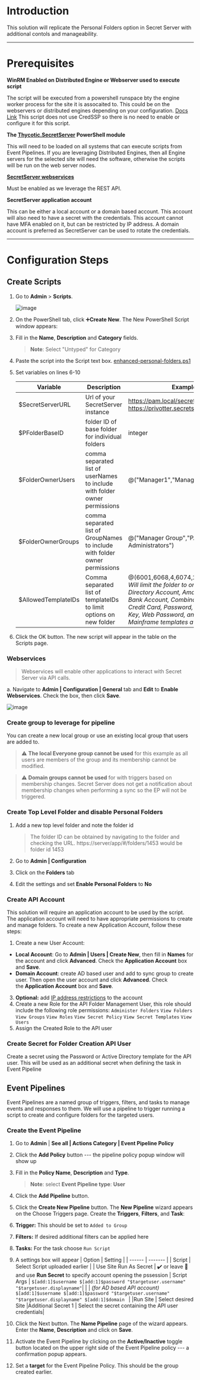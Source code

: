 # Introduction
This solution will replicate the Personal Folders option in Secret Server with additional contols and manageability. 

---
# Prerequisites 
**WinRM Enabled on Distributed Engine or Webserver used to execute script**

The script will be executed from a powershell runspace bty the engine worker process for the site it is assocaited to. This could be on the webservers or distributed engines depending on your configuration. [Docs Link](https://docs.delinea.com/secrets/current/api-scripting/configuring-winrm-powershell/index.md)
This script does not use CredSSP so there is no need to enable or configure it for this script. 

**The [Thycotic.SecretServer](https://github.com/thycotic-ps/thycotic.secretserver) PowerShell module**

This will need to be loaded on all systems that can execute scripts from Event Pipelines. If you are leveraging Distributed Engines, then all Engine servers for the selected site will need the software, otherwise the scripts will be run on the web server nodes.

**[SecretServer webservices](https://docs.thycotic.com/ss/11.1.0/webservices/enabling-webservices/index.md)**

Must be enabled as we leverage the REST API.

**SecretServer application account**

This can be either a local account or a domain based account. This account will also need to have a secret with the credentials. This account cannot have MFA enabled on it, but can be restricted by IP address. A domain account is preferred as SecretServer can be used to rotate the credentials.

---
# Configuration Steps

## Create Scripts

1. Go to **Admin** \> **Scripts**.

    ![image](https://user-images.githubusercontent.com/9537950/108251572-8ee47e80-7125-11eb-8eac-0d000b12fde2.png)

1. On the PowerShell tab, click :heavy_plus_sign:**Create New**. The New PowerShell Script window appears:
1. Fill in the **Name**, **Description** and **Category** fields.
    > **Note**: Select "Untyped" for Category
1. Paste the script into the Script text box. [enhanced-personal-folders.ps1](enhanced-personal-folders.ps1)
1. Set variables on lines 6-10

    | Variable | Description | Example |
    | -------- | ----------- | ------- |
    $SecretServerURL | Url of your SecretServer instance | https://pam.local/secretserver  https://privotter.secretservercloud.com/ |
    $PFolderBaseID | folder ID of base folder for individual folders | integer
    $FolderOwnerUsers | comma separated list of userNames to include with folder owner permissions | @("Manager1","Manager2")
    $FolderOwnerGroups | comma separated list of GroupNames to include with folder owner permissions | @("Manager Group","PAM Administrators")
    $AllowedTemplateIDs | Comma separated list of templateIDs to limit options on new folder | @(6001,6068,4,6074,2,6081,9,6030) *Will limit the folder to only have Active Directory Account, Amazon IAM Key, Bank Account, Combination Lock, Credit Card, Password, Product License Key, Web Password, and z/OS Mainframe templates available*

1. Click the OK button. The new script will appear in the table on the Scripts page.

### Webservices

> Webservices will enable other applications to interact with Secret Server via API calls.

a.  Navigate to **Admin \| Configuration \| General** tab and **Edit** to **Enable Webservices**. Check the box, then click **Save**.

![image](https://user-images.githubusercontent.com/9537950/108111924-698f3c00-7063-11eb-828f-703e280ffd1b.png)

### Create group to leverage for pipeline

You can create a new local group or use an existing local group that users are added to. 


> :warning: **The local Everyone group cannot be used** for this example as all users are members of the group and its membership cannot be modified. 


> :warning: **Domain groups cannot be used** for with triggers based on membership changes. Secret Server does not get a notification about membership changes when performing a sync so the EP will not be triggered.

### Create Top Level Folder and disable Personal Folders

1. Add a new top level folder and note the folder id
    > The folder ID can be obtained by navigating to the folder and checking the URL. https://server/app/#/folders/1453 would be folder id 1453

1. Go to **Admin \| Configuration**
1. Click on the **Folders** tab
1. Edit the settings and set **Enable Personal Folders** to **No**

### Create API Account

This solution will require an application account to be used by the script. The application account will need to have appropriate permissions to create and manage folders. To create a new Application Account, follow these steps:

1. Create a new User Account: 
- **Local Account**: Go to **Admin \| Users \| Create New**, then fill in **Names** for the account and click **Advanced**. Check the **Application Account** box and **Save**.
- **Domain Account**: create AD based user and add to sync group to create user. Then open the user account and click **Advanced**. Check the **Application Account** box and **Save**.
3. **Optional:** add [IP address restrictions](https://docs.delinea.com/secrets/current/users/user-restriction-settings/index.md) to the account
4. Create a new Role for the API Folder Management User, this role should include the following role permissions: `Administer Folders` `View Folders` `View Groups` `View Roles` `View Secret Policy` `View Secret Templates` `View Users`
5. Assign the Created Role to the API user

### Create Secret for Folder Creation API User

Create a secret using the Password or Active Directory template for the API user. This will be used as an additional secret when defining the task in Event Pipeline


## Event Pipelines

Event Pipelines are a named group of triggers, filters, and tasks to manage events and responses to them. We will use a pipeline to trigger running a script to create and configure folders for the targeted users. 

### Create the Event Pipeline

1.  Go to **Admin** \| **See all \| Actions Category \| Event Pipeline Policy**
1.  Click the **Add Policy** button --- the pipeline policy popup window will show up
1.  Fill in the **Policy Name**, **Description** and **Type**.

    > **Note**: select **Event Pipeline type**: **User**

1.  Click the **Add Pipeline** button.
1.  Click the **Create New Pipeline** button. The **New Pipeline** wizard appears on the Choose Triggers page. Create the **Triggers**, **Filters**, and **Task**:

1. **Trigger:** This should be set to `Added to Group`
1. **Filters:** If desired additional filters can be applied here
1. **Tasks:** For the task choose `Run Script` 

1.  A settings box will appear
    | Option | Setting |
    | ------ | ------- |
    | Script | Select Script uploaded earlier |
    | Use Site Run As Secret | :heavy_check_mark: or leave :black_square_button: and use **Run Secret** to specify account opening the pssession
    | Script Args | `$[add:1]$username $[add:1]$password "$targetuser.username" "$targetuser.displayname"`|
    | | *(for AD based API account)*  `$[add:1]$username $[add:1]$password "$targetuser.username" "$targetuser.displayname" $[add:1]$domain ` |
    |Run Site | Select desired Site
    |Additional Secret 1 | Select the secret containing the API user credentials| 


1. Click the Next button. The **Name Pipeline** page of the wizard appears. Enter the **Name**, **Description** and click on **Save**.
1. Activate the Event Pipeline by clicking on the **Active/Inactive** toggle button located on the upper right side of the Event Pipeline policy --- a confirmation popup appears.
1. Set a **target** for the Event Pipeline Policy. This should be the group created earlier. 
